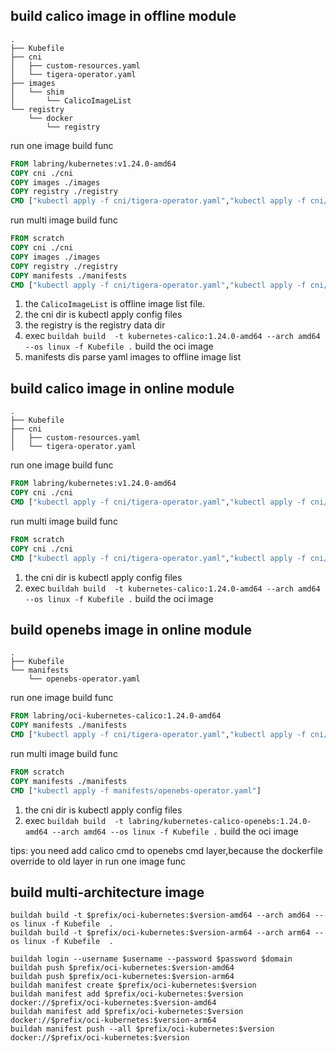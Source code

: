 ## build calico image in offline module

```
.
├── Kubefile
├── cni
│   ├── custom-resources.yaml
│   └── tigera-operator.yaml
├── images
│   └── shim
│       └── CalicoImageList
└── registry
    └── docker
        └── registry
```

run one image build func

```dockerfile
FROM labring/kubernetes:v1.24.0-amd64
COPY cni ./cni
COPY images ./images
COPY registry ./registry
CMD ["kubectl apply -f cni/tigera-operator.yaml","kubectl apply -f cni/custom-resources.yaml"]
```

run multi image build func

```dockerfile
FROM scratch
COPY cni ./cni
COPY images ./images
COPY registry ./registry
COPY manifests ./manifests
CMD ["kubectl apply -f cni/tigera-operator.yaml","kubectl apply -f cni/custom-resources.yaml"]
```


1. the `CalicoImageList` is offline image list file.
2. the cni dir is kubectl apply config files
3. the registry is the registry data dir 
4. exec `buildah build  -t kubernetes-calico:1.24.0-amd64 --arch amd64 --os linux -f Kubefile .` build the oci image
5. manifests dis parse yaml images to offline image list

## build calico image in online module

```
.
├── Kubefile
├── cni
│   ├── custom-resources.yaml
│   └── tigera-operator.yaml

```

run one image build func

```dockerfile
FROM labring/kubernetes:v1.24.0-amd64
COPY cni ./cni
CMD ["kubectl apply -f cni/tigera-operator.yaml","kubectl apply -f cni/custom-resources.yaml"]
```

run multi image build func

```dockerfile
FROM scratch
COPY cni ./cni
CMD ["kubectl apply -f cni/tigera-operator.yaml","kubectl apply -f cni/custom-resources.yaml"]
```

1. the cni dir is kubectl apply config files
2. exec `buildah build  -t kubernetes-calico:1.24.0-amd64 --arch amd64 --os linux -f Kubefile .` build the oci image


## build openebs image in online module

```
.
├── Kubefile
└── manifests
    └── openebs-operator.yaml

```

run one image build func

```dockerfile
FROM labring/oci-kubernetes-calico:1.24.0-amd64
COPY manifests ./manifests
CMD ["kubectl apply -f cni/tigera-operator.yaml","kubectl apply -f cni/custom-resources.yaml","kubectl apply -f manifests/openebs-operator.yaml"]
```

run multi image build func

```dockerfile
FROM scratch
COPY manifests ./manifests
CMD ["kubectl apply -f manifests/openebs-operator.yaml"]
```


1. the cni dir is kubectl apply config files
2. exec `buildah build  -t labring/kubernetes-calico-openebs:1.24.0-amd64 --arch amd64 --os linux -f Kubefile .` build the oci image

tips: you need add calico cmd to openebs cmd layer,because the dockerfile override to old layer in run one image func
      

## build multi-architecture image

```shell
buildah build -t $prefix/oci-kubernetes:$version-amd64 --arch amd64 --os linux -f Kubefile  . 
buildah build -t $prefix/oci-kubernetes:$version-arm64 --arch arm64 --os linux -f Kubefile  .

buildah login --username $username --password $password $domain
buildah push $prefix/oci-kubernetes:$version-amd64
buildah push $prefix/oci-kubernetes:$version-arm64
buildah manifest create $prefix/oci-kubernetes:$version
buildah manifest add $prefix/oci-kubernetes:$version docker://$prefix/oci-kubernetes:$version-amd64
buildah manifest add $prefix/oci-kubernetes:$version docker://$prefix/oci-kubernetes:$version-arm64
buildah manifest push --all $prefix/oci-kubernetes:$version docker://$prefix/oci-kubernetes:$version
```
